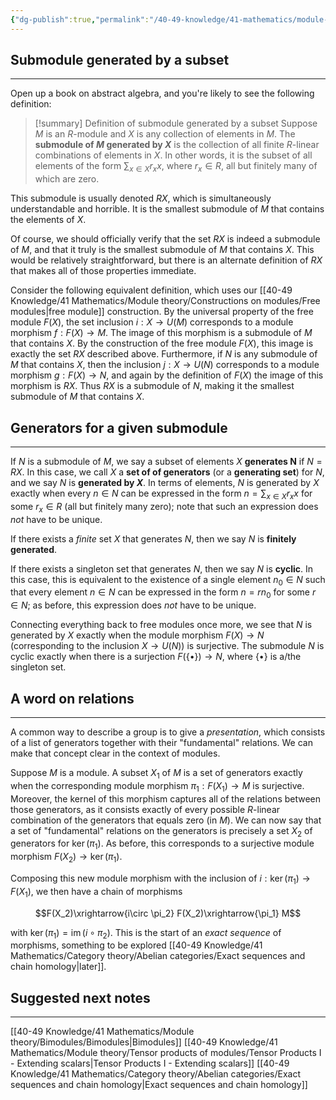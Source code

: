 ```yaml
---
{"dg-publish":true,"permalink":"/40-49-knowledge/41-mathematics/module-theory/constructions-on-modules/generators-for-modules-and-submodules/","tags":["module_theory"],"updated":"2025-03-31T12:56:36-07:00"}
---
```


## Submodule generated by a subset
---

Open up a book on abstract algebra, and you're likely to see the following definition:

> [!summary] Definition of submodule generated by a subset
> Suppose $M$ is an $R$-module and $X$ is any collection of elements in $M$. The **submodule of $M$ generated by $X$** is the collection of all finite $R$-linear combinations of elements in $X$. In other words, it is the subset of all elements of the form $\displaystyle \sum_{x\in X} r_x x$, where $r_x\in R$, all but finitely many of which are zero.

This submodule is usually denoted $RX$, which is simultaneously understandable and horrible. It is the smallest submodule of $M$ that contains the elements of $X$.

Of course, we should officially verify that the set $RX$ is indeed a submodule of $M$, and that it truly is the smallest submodule of $M$ that contains $X$. This would be relatively straightforward, but there is an alternate definition of $RX$ that makes all of those properties immediate.

Consider the following equivalent definition, which uses our [[40-49 Knowledge/41 Mathematics/Module theory/Constructions on modules/Free modules\|free module]] construction. By the universal property of the free module $F(X)$, the set inclusion $i:X\to U(M)$ corresponds to a module morphism $f:F(X)\to M$. The image of this morphism is a submodule of $M$ that contains $X$. By the construction of the free module $F(X)$, this image is exactly the set $RX$ described above. Furthermore, if $N$ is any submodule of $M$ that contains $X$, then the inclusion $j:X\to U(N)$ corresponds to a module morphism $g:F(X)\to N$, and again by the definition of $F(X)$ the image of this morphism is $RX$. Thus $RX$ is a submodule of $N$, making it the smallest submodule of $M$ that contains $X$.

## Generators for a given submodule
---

If $N$ is a submodule of $M$, we say a subset of elements $X$ **generates N** if $N=RX$. In this case, we call $X$ a **set of of generators** (or a **generating set**) for $N$, and we say $N$ is **generated by $X$**. In terms of elements, $N$ is generated by $X$ exactly when every $n\in N$ can be expressed in the form $n=\displaystyle \sum_{x\in X} r_x x$ for some $r_x\in R$ (all but finitely many zero); note that such an expression does *not* have to be unique.

If there exists a *finite* set $X$ that generates $N$, then we say $N$ is **finitely generated**.

If there exists a singleton set that generates $N$, then we say $N$ is **cyclic**. In this case, this is equivalent to the existence of a single element $n_0\in N$ such that every element $n\in N$ can be expressed in the form $n=r n_0$ for some $r\in N$; as before, this expression does *not* have to be unique.

Connecting everything back to free modules once more, we see that $N$ is generated by $X$ exactly when the module morphism $F(X)\to N$ (corresponding to the inclusion $X\to U(N)$) is surjective. The submodule $N$ is cyclic exactly when there is a surjection $F(\{\bullet\})\to N$, where $\{\bullet\}$ is a/the singleton set.

## A word on relations
---

A common way to describe a group is to give a *presentation*, which consists of a list of generators together with their "fundamental" relations. We can make that concept clear in the context of modules.

Suppose $M$ is a module. A subset $X_1$ of $M$ is a set of generators exactly when the corresponding module morphism $\pi_1:F(X_1)\to M$ is surjective. Moreover, the kernel of this morphism captures all of the relations between those generators, as it consists exactly of every possible $R$-linear combination of the generators that equals zero (in $M$). We can now say that a set of "fundamental" relations on the generators is precisely a set $X_2$ of generators for $\ker(\pi_1)$. As before, this corresponds to a surjective module morphism $F(X_2)\to \ker(\pi_1)$.

Composing this new module morphism with the inclusion of $i:\ker(\pi_1)\to F(X_1)$, we then have a chain of morphisms

$$F(X_2)\xrightarrow{i\circ \pi_2} F(X_2)\xrightarrow{\pi_1} M$$

with $\ker(\pi_1)=\operatorname{im}(i\circ \pi_2)$. This is the start of an *exact sequence* of morphisms, something to be explored [[40-49 Knowledge/41 Mathematics/Category theory/Abelian categories/Exact sequences and chain homology\|later]].


## Suggested next notes
---

[[40-49 Knowledge/41 Mathematics/Module theory/Bimodules/Bimodules\|Bimodules]]
[[40-49 Knowledge/41 Mathematics/Module theory/Tensor products of modules/Tensor Products I - Extending scalars\|Tensor Products I - Extending scalars]]
[[40-49 Knowledge/41 Mathematics/Category theory/Abelian categories/Exact sequences and chain homology\|Exact sequences and chain homology]]